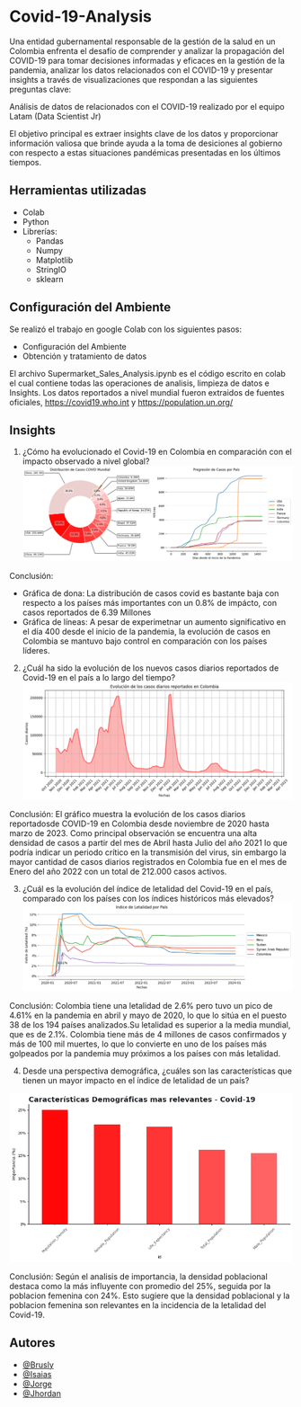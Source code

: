 # Covid-19-Analysis
Una entidad gubernamental responsable de la gestión de la salud en un Colombia enfrenta el desafío de comprender y analizar la propagación del COVID-19 para tomar decisiones informadas y eficaces en la gestión de la pandemia, analizar los datos relacionados con el COVID-19 y presentar insights a través de visualizaciones que respondan a las siguientes preguntas clave:

Análisis de datos de relacionados con el COVID-19 realizado por el equipo Latam (Data Scientist Jr)

El objetivo principal es extraer insights clave de los datos y proporcionar información valiosa que brinde ayuda a la toma de desiciones al gobierno con respecto a estas situaciones pandémicas presentadas en los últimos tiempos.

## Herramientas utilizadas
- Colab
- Python
- Librerías:
  - Pandas
  - Numpy
  - Matplotlib
  - StringIO
  - sklearn

## Configuración del Ambiente
Se realizó el trabajo en google Colab con los siguientes pasos:
- Configuración del Ambiente
- Obtención y tratamiento de datos

El archivo Supermarket_Sales_Analysis.ipynb es el código escrito en colab el cual contiene todas las operaciones de analisis, limpieza de datos e Insights.
Los datos reportados a nivel mundial fueron extraidos de fuentes oficiales, https://covid19.who.int y https://population.un.org/

## Insights
1. ¿Cómo ha evolucionado el Covid-19 en Colombia en comparación con el impacto observado a nivel global?
![image](https://github.com/TigerXHero/Covid-19-Analysis/blob/main/images/1.png)

Conclusión:
- Gráfica de dona: La distribución de casos covid es bastante baja con respecto a los países más importantes con un 0.8% de impácto, con casos reportados de 6.39 Millones
- Gráfica de líneas: A pesar de experimetnar un aumento significativo en el día 400 desde el inicio de la pandemia, la evolución de casos en Colombia se mantuvo bajo control en comparación con los países líderes.

2. ¿Cuál ha sido la evolución de los nuevos casos diarios reportados de Covid-19 en el país a lo largo del tiempo?
![image](https://github.com/TigerXHero/Covid-19-Analysis/blob/main/images/2.png)

Conclusión:
El gráfico muestra la evolución de los casos diarios reportadosde COVID-19 en Colombia desde noviembre de 2020 hasta
marzo de 2023. Como principal observación se encuentra una
alta densidad de casos a partir del mes de Abril hasta Julio del
año 2021 lo que podría indicar un periodo crítico en la transmisión
del virus, sin embargo la mayor cantidad de casos diarios
registrados en Colombia fue en el mes de Enero del
año 2022 con un total de 212.000 casos activos.

3. ¿Cuál es la evolución del índice de letalidad del Covid-19 en el país, comparado con los países con los índices históricos más elevados?
![image](https://github.com/TigerXHero/Covid-19-Analysis/blob/main/images/3.png)

Conclusión:
Colombia tiene una letalidad de 2.6% pero tuvo un pico de 4.61% en la pandemia en abril y mayo de 2020, lo que lo sitúa en el puesto 38 de los 194 países analizados.Su letalidad es superior a la media mundial, que es de 2.1%. Colombia tiene más de 4 millones de casos confirmados y más de 100 mil muertes, lo que lo convierte en uno de los países más golpeados por la pandemia muy próximos a los países con más letalidad.

4. Desde una perspectiva demográfica, ¿cuáles son las características que tienen un mayor impacto en el índice de letalidad de un país?

![image](https://github.com/TigerXHero/Covid-19-Analysis/blob/main/images/4.png)

Conclusión:
Según el analisis de importancia, la densidad poblacional destaca como
  la más influyente con promedio del 25%, seguida
  por la poblacion femenina con 24%.
  Esto sugiere que la densidad poblacional y
  la poblacion femenina son relevantes
  en la incidencia de la letalidad del Covid-19.


## Autores

- [@Brusly]()
- [@Isaias](isaiasxhero)
- [@Jorge]()
- [@Jhordan]()
